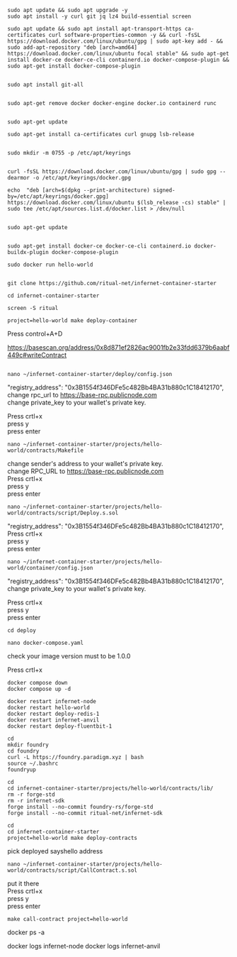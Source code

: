 ``` 
sudo apt update && sudo apt upgrade -y
sudo apt install -y curl git jq lz4 build-essential screen

sudo apt update && sudo apt install apt-transport-https ca-certificates curl software-properties-common -y && curl -fsSL https://download.docker.com/linux/ubuntu/gpg | sudo apt-key add - && sudo add-apt-repository "deb [arch=amd64] https://download.docker.com/linux/ubuntu focal stable" && sudo apt-get install docker-ce docker-ce-cli containerd.io docker-compose-plugin && sudo apt-get install docker-compose-plugin 
 
 
sudo apt install git-all 
 
 
sudo apt-get remove docker docker-engine docker.io containerd runc 
 
 
sudo apt-get update 
 
sudo apt-get install ca-certificates curl gnupg lsb-release 
 
 
sudo mkdir -m 0755 -p /etc/apt/keyrings 
 
 
curl -fsSL https://download.docker.com/linux/ubuntu/gpg | sudo gpg --dearmor -o /etc/apt/keyrings/docker.gpg 
 
echo  "deb [arch=$(dpkg --print-architecture) signed-by=/etc/apt/keyrings/docker.gpg] https://download.docker.com/linux/ubuntu $(lsb_release -cs) stable" | sudo tee /etc/apt/sources.list.d/docker.list > /dev/null 
 
 
sudo apt-get update 
 
 
sudo apt-get install docker-ce docker-ce-cli containerd.io docker-buildx-plugin docker-compose-plugin 
 
sudo docker run hello-world 
```


```

git clone https://github.com/ritual-net/infernet-container-starter

cd infernet-container-starter

```


```
screen -S ritual

project=hello-world make deploy-container

````

Press control+A+D  


https://basescan.org/address/0x8d871ef2826ac9001fb2e33fdd6379b6aabf449c#writeContract  


````

nano ~/infernet-container-starter/deploy/config.json

````
"registry_address": "0x3B1554f346DFe5c482Bb4BA31b880c1C18412170",  
change rpc_url to https://base-rpc.publicnode.com  
change private_key to your wallet's private key.  

Press crtl+x  
press y  
press enter  


```
nano ~/infernet-container-starter/projects/hello-world/contracts/Makefile
```
change sender's address to your wallet's private key.  
change RPC_URL to https://base-rpc.publicnode.com  
Press crtl+x  
press y  
press enter  

```
nano ~/infernet-container-starter/projects/hello-world/contracts/script/Deploy.s.sol
```
"registry_address": "0x3B1554f346DFe5c482Bb4BA31b880c1C18412170",  
Press crtl+x  
press y  
press enter  

```
nano ~/infernet-container-starter/projects/hello-world/container/config.json
```

"registry_address": "0x3B1554f346DFe5c482Bb4BA31b880c1C18412170",  
change private_key to your wallet's private key.  

Press crtl+x  
press y  
press enter  

```
cd deploy 

nano docker-compose.yaml

```

check your image version must to be 1.0.0  

Press crtl+x  

```
docker compose down
docker compose up -d
```

```
docker restart infernet-node
docker restart hello-world
docker restart deploy-redis-1
docker restart infernet-anvil
docker restart deploy-fluentbit-1

```

```
cd
mkdir foundry
cd foundry
curl -L https://foundry.paradigm.xyz | bash
source ~/.bashrc
foundryup

```
```
cd
cd infernet-container-starter/projects/hello-world/contracts/lib/
rm -r forge-std
rm -r infernet-sdk
forge install --no-commit foundry-rs/forge-std
forge install --no-commit ritual-net/infernet-sdk
```

```
cd
cd infernet-container-starter
project=hello-world make deploy-contracts

```


pick deployed sayshello address
```
nano ~/infernet-container-starter/projects/hello-world/contracts/script/CallContract.s.sol
```
put it there  
Press crtl+x  
press y  
press enter  

```
make call-contract project=hello-world
```


docker ps -a

docker logs infernet-node 
docker logs infernet-anvil 


